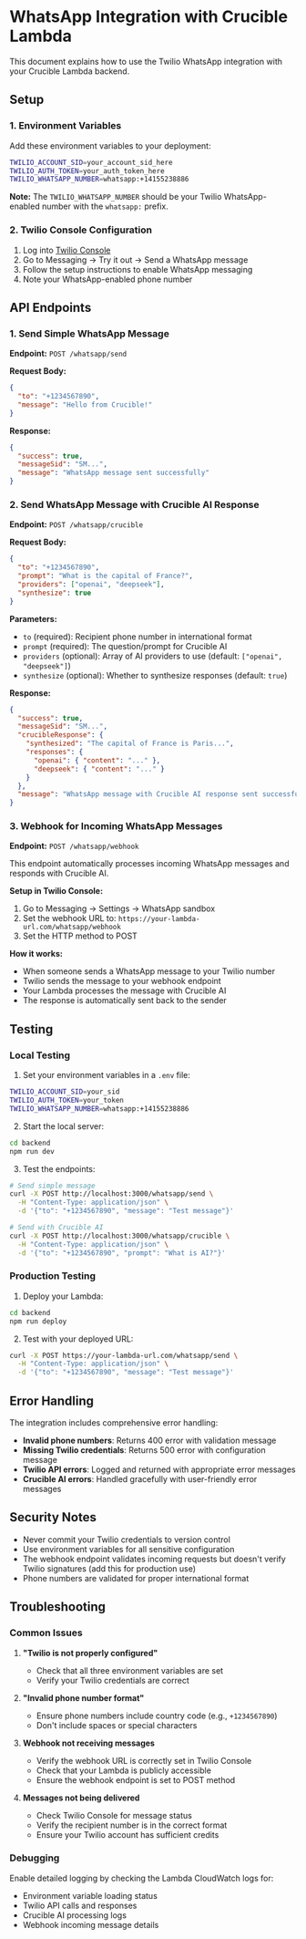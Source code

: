# WhatsApp Integration with Crucible Lambda

This document explains how to use the Twilio WhatsApp integration with your Crucible Lambda backend.

## Setup

### 1. Environment Variables

Add these environment variables to your deployment:

```bash
TWILIO_ACCOUNT_SID=your_account_sid_here
TWILIO_AUTH_TOKEN=your_auth_token_here
TWILIO_WHATSAPP_NUMBER=whatsapp:+14155238886
```

**Note:** The `TWILIO_WHATSAPP_NUMBER` should be your Twilio WhatsApp-enabled number with the `whatsapp:` prefix.

### 2. Twilio Console Configuration

1. Log into [Twilio Console](https://console.twilio.com/)
2. Go to Messaging → Try it out → Send a WhatsApp message
3. Follow the setup instructions to enable WhatsApp messaging
4. Note your WhatsApp-enabled phone number

## API Endpoints

### 1. Send Simple WhatsApp Message

**Endpoint:** `POST /whatsapp/send`

**Request Body:**
```json
{
  "to": "+1234567890",
  "message": "Hello from Crucible!"
}
```

**Response:**
```json
{
  "success": true,
  "messageSid": "SM...",
  "message": "WhatsApp message sent successfully"
}
```

### 2. Send WhatsApp Message with Crucible AI Response

**Endpoint:** `POST /whatsapp/crucible`

**Request Body:**
```json
{
  "to": "+1234567890",
  "prompt": "What is the capital of France?",
  "providers": ["openai", "deepseek"],
  "synthesize": true
}
```

**Parameters:**
- `to` (required): Recipient phone number in international format
- `prompt` (required): The question/prompt for Crucible AI
- `providers` (optional): Array of AI providers to use (default: `["openai", "deepseek"]`)
- `synthesize` (optional): Whether to synthesize responses (default: `true`)

**Response:**
```json
{
  "success": true,
  "messageSid": "SM...",
  "crucibleResponse": {
    "synthesized": "The capital of France is Paris...",
    "responses": {
      "openai": { "content": "..." },
      "deepseek": { "content": "..." }
    }
  },
  "message": "WhatsApp message with Crucible AI response sent successfully"
}
```

### 3. Webhook for Incoming WhatsApp Messages

**Endpoint:** `POST /whatsapp/webhook`

This endpoint automatically processes incoming WhatsApp messages and responds with Crucible AI.

**Setup in Twilio Console:**
1. Go to Messaging → Settings → WhatsApp sandbox
2. Set the webhook URL to: `https://your-lambda-url.com/whatsapp/webhook`
3. Set the HTTP method to POST

**How it works:**
- When someone sends a WhatsApp message to your Twilio number
- Twilio sends the message to your webhook endpoint
- Your Lambda processes the message with Crucible AI
- The response is automatically sent back to the sender

## Testing

### Local Testing

1. Set your environment variables in a `.env` file:
```bash
TWILIO_ACCOUNT_SID=your_sid
TWILIO_AUTH_TOKEN=your_token
TWILIO_WHATSAPP_NUMBER=whatsapp:+14155238886
```

2. Start the local server:
```bash
cd backend
npm run dev
```

3. Test the endpoints:
```bash
# Send simple message
curl -X POST http://localhost:3000/whatsapp/send \
  -H "Content-Type: application/json" \
  -d '{"to": "+1234567890", "message": "Test message"}'

# Send with Crucible AI
curl -X POST http://localhost:3000/whatsapp/crucible \
  -H "Content-Type: application/json" \
  -d '{"to": "+1234567890", "prompt": "What is AI?"}'
```

### Production Testing

1. Deploy your Lambda:
```bash
cd backend
npm run deploy
```

2. Test with your deployed URL:
```bash
curl -X POST https://your-lambda-url.com/whatsapp/send \
  -H "Content-Type: application/json" \
  -d '{"to": "+1234567890", "message": "Test message"}'
```

## Error Handling

The integration includes comprehensive error handling:

- **Invalid phone numbers**: Returns 400 error with validation message
- **Missing Twilio credentials**: Returns 500 error with configuration message
- **Twilio API errors**: Logged and returned with appropriate error messages
- **Crucible AI errors**: Handled gracefully with user-friendly error messages

## Security Notes

- Never commit your Twilio credentials to version control
- Use environment variables for all sensitive configuration
- The webhook endpoint validates incoming requests but doesn't verify Twilio signatures (add this for production use)
- Phone numbers are validated for proper international format

## Troubleshooting

### Common Issues

1. **"Twilio is not properly configured"**
   - Check that all three environment variables are set
   - Verify your Twilio credentials are correct

2. **"Invalid phone number format"**
   - Ensure phone numbers include country code (e.g., `+1234567890`)
   - Don't include spaces or special characters

3. **Webhook not receiving messages**
   - Verify the webhook URL is correctly set in Twilio Console
   - Check that your Lambda is publicly accessible
   - Ensure the webhook endpoint is set to POST method

4. **Messages not being delivered**
   - Check Twilio Console for message status
   - Verify the recipient number is in the correct format
   - Ensure your Twilio account has sufficient credits

### Debugging

Enable detailed logging by checking the Lambda CloudWatch logs for:
- Environment variable loading status
- Twilio API calls and responses
- Crucible AI processing logs
- Webhook incoming message details 